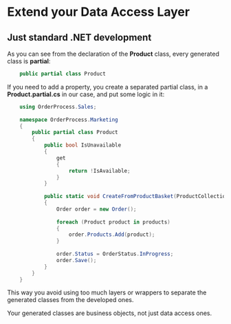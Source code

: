 # Extend your Data Access Layer

## Just standard .NET development

As you can see from the declaration of the **Product** class, every generated class is **partial**:

```csharp
    public partial class Product
```

If you need to add a property, you create a separated partial class, in a **Product.partial.cs** in our case, and put some logic in it:

```csharp
    using OrderProcess.Sales;
    
    namespace OrderProcess.Marketing
    {
        public partial class Product
        {
            public bool IsUnavailable
            {
                get
                {
                    return !IsAvailable;
                }
            }
    
            public static void CreateFromProductBasket(ProductCollection products)
            {
                Order order = new Order();
    
                foreach (Product product in products)
                {
                    order.Products.Add(product);
                }
    
                order.Status = OrderStatus.InProgress;
                order.Save();
            }
        }
    }
```

This way you avoid using too much layers or wrappers to separate the generated classes from the developed ones.

Your generated classes are business objects, not just data access ones.